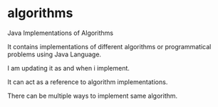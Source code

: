 algorithms
==========

Java Implementations of Algorithms

It contains implementations of different algorithms or programmatical problems using Java Language.

I am updating it as and when i implement.

It can act as a reference to algorithm implementations.

There can be multiple ways to implement same algorithm.
